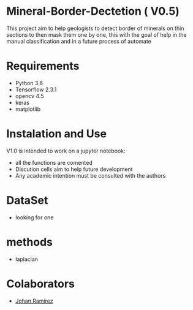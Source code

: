 # Mineral-Border-Dectetion ( V0.5)

This project aim to help geologists to detect border of minerals on thin sections to then mask them one by one, this with the goal of help in the manual classification and in a future process of automate

# Requirements

- Python 3.6 
- Tensorflow 2.3.1
- opencv 4.5
- keras
- matplotlib

# Instalation and Use 

V1.0 is intended to work on a jupyter notebook: 
 - all the functions are comented
 - Discution cells aim to help future development
 - Any academic intention must be consulted with the authors 
 
# DataSet 
 - looking for one 

# methods 
 - laplacian 

# Colaborators
 - [Johan Ramírez](https://github.com/joaramirezra)
